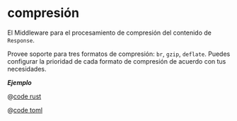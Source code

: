# compresión

El Middleware para el procesamiento de compresión del contenido de `Response`.

Provee soporte para tres formatos de compresión: `br`, `gzip`, `deflate`. Puedes configurar la prioridad de cada formato de compresión de acuerdo con tus necesidades.

_**Ejemplo**_

<CodeGroup>
  <CodeGroupItem title="main.rs" active>

@[code rust](../../../../codes/compression/src/main.rs)

  </CodeGroupItem>
  <CodeGroupItem title="Cargo.toml">

@[code toml](../../../../codes/compression/Cargo.toml)

  </CodeGroupItem>
</CodeGroup>

